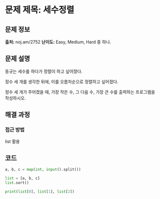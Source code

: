 # 문제 제목: 세수정렬

## 문제 정보
**출처:** noj.am/2752
**난이도:** Easy, Medium, Hard 중 하나.

## 문제 설명
동규는 세수를 하다가 정렬이 하고 싶어졌다.

정수 세 개를 생각한 뒤에, 이를 오름차순으로 정렬하고 싶어졌다.

정수 세 개가 주어졌을 때, 가장 작은 수, 그 다음 수, 가장 큰 수를 출력하는 프로그램을 작성하시오.

## 해결 과정

### 접근 방법
list 활용
## 코드
```python
a, b, c = map(int, input().split())

list = [a, b, c]
list.sort()

print(list[0], list[1], list[2])
